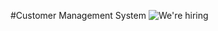 #Customer Management System
![We're hiring](https://user-images.githubusercontent.com/82169025/147897595-51bb8508-599f-4300-83c7-6866a9eef03f.gif)


